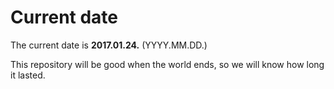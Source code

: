 # Current date

The current date is **2017.01.24.** (YYYY.MM.DD.)

This repository will be good when the world ends, so we will know how long it lasted.